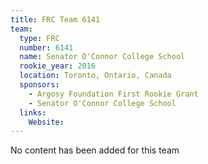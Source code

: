 ```yaml
---
title: FRC Team 6141
team:
  type: FRC
  number: 6141
  name: Senator O'Connor College School
  rookie_year: 2016
  location: Toronto, Ontario, Canada
  sponsors:
    - Argosy Foundation First Rookie Grant
    - Senator O'Connor College School
  links:
    Website: 
---
```

No content has been added for this team